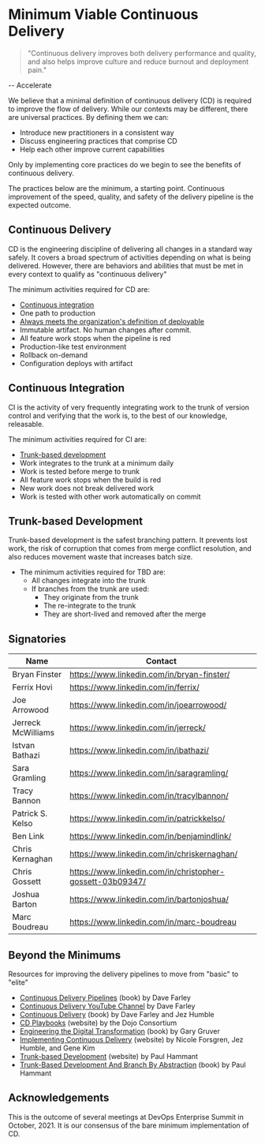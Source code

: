 # Minimum Viable Continuous Delivery

> "Continuous delivery improves both delivery performance and quality, and also helps improve culture and reduce burnout and deployment pain."
     	
-- Accelerate

We believe that a minimal definition of continuous delivery (CD)  is required to improve the flow of delivery. While our
contexts may be different, there are universal practices. By defining them we can:

- Introduce new practitioners in a consistent way
- Discuss engineering practices that comprise CD
- Help each other improve current capabilities 

Only by implementing core practices do we begin to see the benefits of continuous delivery.

The practices below are the minimum, a starting point. Continuous improvement of the speed, quality, and safety of the delivery pipeline is the expected outcome.

## Continuous Delivery

CD is the engineering discipline of delivering all changes in a standard way safely. It covers a broad spectrum of activities depending on what is being delivered. However, there are behaviors and abilities that must be met in every context to qualify as "continuous delivery"

The minimum activities required for CD are:

- [Continuous integration](#continuous-integration)
- One path to production
- [Always meets the organization's definition of deployable](https://www.youtube.com/watch?v=bHKHdp4H-8w) 
- Immutable artifact. No human changes after commit.
- All feature work stops when the pipeline is red 
- Production-like test environment
- Rollback on-demand
- Configuration deploys with artifact

## Continuous Integration

CI is the activity of very frequently integrating work to the trunk of version control and verifying that the work is, to the best of our knowledge, releasable.

The minimum activities required for CI are:

- [Trunk-based development](#trunk-based-development)
- Work integrates to the trunk at a minimum daily
- Work is tested before merge to trunk
- All feature work stops when the build is red 
- New work does not break delivered work
- Work is tested with other work automatically on commit

## Trunk-based Development

Trunk-based development is the safest branching pattern. It prevents lost work, the risk of corruption that comes from merge conflict resolution, and also reduces movement waste that increases batch size.

- The minimum activities required for TBD are:
  - All changes integrate into the trunk
  - If branches from the trunk are used:
    - They originate from the trunk
    - The re-integrate to the trunk
    - They are short-lived and removed after the merge

## Signatories

| Name          | Contact                                    |
|---------------|--------------------------------------------|
| Bryan Finster | https://www.linkedin.com/in/bryan-finster/ |
| Ferrix Hovi | https://www.linkedin.com/in/ferrix/ |
| Joe Arrowood  | https://www.linkedin.com/in/joearrowood/   |
| Jerreck McWilliams | https://www.linkedin.com/in/jerreck/ |
| Istvan Bathazi| https://www.linkedin.com/in/ibathazi/      |
| Sara Gramling | https://www.linkedin.com/in/saragramling/ |
| Tracy Bannon| https://www.linkedin.com/in/tracylbannon/     |
| Patrick S. Kelso | https://www.linkedin.com/in/patrickkelso/ |
| Ben Link | https://www.linkedin.com/in/benjamindlink/ |
| Chris Kernaghan | https://www.linkedin.com/in/chriskernaghan/ |
| Chris Gossett | https://www.linkedin.com/in/christopher-gossett-03b09347/ |
| Joshua Barton | https://www.linkedin.com/in/bartonjoshua/ |
| Marc Boudreau | https://www.linkedin.com/in/marc-boudreau |

## Beyond the Minimums

Resources for improving the delivery pipelines to move from "basic" to "elite"

- [Continuous Delivery Pipelines](https://leanpub.com/cd-pipelines) (book) by Dave Farley
- [Continuous Delivery YouTube Channel](https://www.youtube.com/c/ContinuousDelivery) by Dave Farley
- [Continuous Delivery](https://continuousdelivery.com/) (book) by Dave Farley and Jez Humble
- [CD Playbooks](https://dojoconsortium.org/) (website) by the Dojo Consortium
- [Engineering the Digital Transformation](https://garygruver.com/engineering-digital-transformation.php) (book) by Gary Gruver
- [Implementing Continuous
  Delivery](https://cloud.google.com/architecture/devops/devops-tech-continuous-delivery#implementing_continuous_delivery)
  (website)
  by Nicole Forsgren, Jez Humble, and Gene Kim
- [Trunk-based Development](https://trunkbaseddevelopment.com/) (website) by Paul Hammant
- [Trunk-Based Development And Branch By Abstraction](https://leanpub.com/trunk-based-development) (book) by Paul Hammant


## Acknowledgements

This is the outcome of several meetings at DevOps Enterprise Summit in October, 2021. It is our consensus
of the bare minimum implementation of CD.
